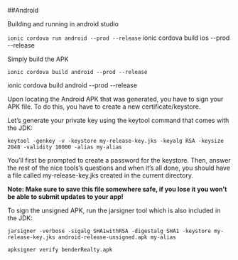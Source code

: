 ##Android

Building and running in android studio

`ionic cordova run android --prod --release`
ionic cordova build ios --prod --release

Simply build the APK

`ionic cordova build android --prod --release`

ionic cordova build android --prod --release


Upon locating the Android APK that was generated, you have to sign your APK file. To do this, you have to create a new certificate/keystore.

Let’s generate your private key using the keytool command that comes with the JDK:

`keytool -genkey -v -keystore my-release-key.jks -keyalg RSA -keysize 2048 -validity 10000 -alias my-alias`

You’ll first be prompted to create a password for the keystore. Then, answer the rest of the nice tools’s questions and when it’s all done, you should have a file called my-release-key.jks created in the current directory.

**Note: Make sure to save this file somewhere safe, if you lose it you won’t be able to submit updates to your app!**

To sign the unsigned APK, run the jarsigner tool which is also included in the JDK:

`jarsigner -verbose -sigalg SHA1withRSA -digestalg SHA1 -keystore my-release-key.jks android-release-unsigned.apk my-alias`

`apksigner verify benderRealty.apk`